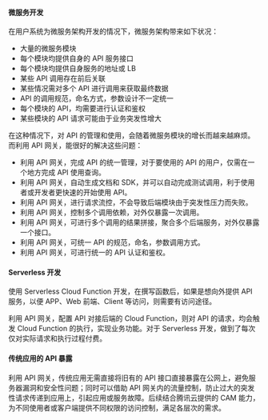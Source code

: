 #### 微服务开发

在用户系统为微服务架构开发的情况下，微服务架构带来如下状况：
* 大量的微服务模块
* 每个模块均提供自身的 API 服务接口
* 每个模块均提供自身服务的地址或 LB
* 某些 API 调用存在前后关联
* 某些情况需对多个 API 进行调用来获取最终数据
* API 的调用规范，命名方式，参数设计不一定统一
* 每个模块的 API，均需要进行认证和鉴权
* 某些模块的 API 请求可能由于业务突发性增大

在这种情况下，对 API 的管理和使用，会随着微服务模块的增长而越来越麻烦。而利用 API 网关，能很好的解决这些问题：
* 利用 API 网关，完成 API 的统一管理，对于要使用的 API 的用户，仅需在一个地方完成 API 使用查询。
* 利用 API 网关，自动生成文档和 SDK，并可以自动完成测试调用，利于使用者或开发者更快速的开始使用 API。
* 利用 API 网关，进行请求流控，不会导致后端模块由于突发性压力而失败。
* 利用 API 网关，控制多个调用依赖，对外仅暴露一次调用。
* 利用 API 网关，可进行多个调用的结果拼接，聚合多个后端服务，对外仅暴露一个接口。
* 利用 API 网关，可统一 API 的规范，命名，参数调用方式。
* 利用 API 网关，可进行统一的 API 认证和鉴权。



#### Serverless 开发

使用 Serverless Cloud Function 开发，在撰写函数后，如果是想向外提供 API 服务，以便 APP、Web 前端、Client 等访问，则需要有访问途径。

利用 API 网关，配置 API 对接后端的 Cloud Function，则对 API 的请求，均会触发 Cloud Function 的执行，实现业务功能。对于 Serverless 开发，做到了每次仅对实际请求和执行过程付费。


#### 传统应用的 API 暴露

利用 API 网关，传统应用无需直接将旧有的 API 接口直接暴露在公网上，避免服务器漏洞和安全性问题；同时可以借助 API 网关内的流量控制，防止过大的突发性请求传递到应用上，引起应用或服务故障。后续结合腾讯云提供的 CAM 能力，为不同使用者或客户端提供不同权限的访问控制，满足各层次的需求。
